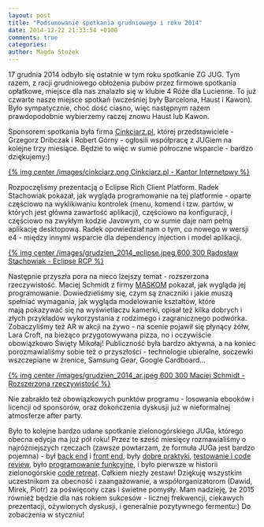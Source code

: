 ```yaml
---
layout: post
title: "Podsumowanie spotkania grudniowego i roku 2014"
date: 2014-12-22 21:33:54 +0100
comments: true
categories: 
author: Magda Stożek
---
```

17 grudnia 2014 odbyło się ostatnie w tym roku spotkanie ZG JUG. Tym razem, z racji grudniowego obłożenia pubów przez firmowe spotkania opłatkowe, miejsce dla nas znalazło się w klubie 4 Róże dla Lucienne. To już czwarte nasze miejsce spotkań (wcześniej były Barcelona, Haust i Kawon). Było sympatycznie, choć dość ciasno, więc następnym razem prawdopodobnie wybierzemy raczej znowu Haust lub Kawon.

Sponsorem spotkania była firma <a href="http://cinkciarz.pl/" target="_blank">Cinkciarz.pl</a>, której przedstawiciele - Grzegorz Dribczak i Robert Górny - ogłosili współpracę z JUGiem na kolejne trzy miesiące. Będzie to więc w sumie półroczne wsparcie - bardzo dziękujemy:)

[{% img center /images/cinkciarz.png Cinkciarz.pl - Kantor Internetowy %}](http://cinkciarz.pl)

<!-- more -->

Rozpoczęliśmy prezentacją o Eclipse Rich Client Platform. Radek Stachowiak pokazał, jak wygląda programowanie na tej platformie - oparte częściowo na wyklikiwaniu kontrolek (menu, komend i tzw. partów, w których jest główna zawartość aplikacji), częściowo na konfiguracji, i częściowo na zwykłym kodzie Javowym, co w sumie daje nam pełną aplikację desktopową. Radek opowiedział nam o tym, co nowego w wersji e4 - między innymi wsparcie dla dependency injection i model aplikacji.

[{% img center /images/grudzien_2014_eclipse.jpeg 600 300 Radosław Stachowiak - Eclipse RCP %}](/images/grudzien_2014_eclipse.jpeg)

Następnie przyszła pora na nieco lżejszy temat - rozszerzona rzeczywistość. Maciej Schmidt z firmy <a href="http://www.maskom.pl/" target="_blank">MASKOM</a> pokazał, jak wygląda jej programowanie. Dowiedzieliśmy się, czym są znaczniki i jakie muszą spełniać wymagania, jak wygląda modelowanie kształtów, które mają pokazywać się na wyświetlaczu kamerki, opisał też kilka dobrych i złych przykładów wykorzystania z rodzimego i zagranicznego podwórka. Zobaczyliśmy też AR w akcji na żywo - na scenie pojawił się płynący żółw, Lara Croft, na bieżąco przygotowywana pizza, no i oczywiście obowiązkowo Święty Mikołaj! Publiczność była bardzo aktywna, a na koniec porozmawialiśmy sobie też o przyszłości - technologie ubieralne, soczewki wszczepiane w źrenice, Samsung Gear, Google Cardboard... 

[{% img center /images/grudzien_2014_ar.jpeg 600 300 Maciej Schmidt - Rozszerzona rzeczywistość %}](/images/grudzien_2014_ar.jpeg)

Nie zabrakło też obowiązkowych punktów programu - losowania ebooków i licencji od sponsorów, oraz dokończenia dyskusji już w nieformalnej atmosferze after party. 

Było to kolejne bardzo udane spotkanie zielonogórskiego JUGa, którego obecna edycja ma już pół roku! Przez te sześć miesięcy rozmawialiśmy o najróżniejszych rzeczach (zawsze powtarzam, że formuła JUGa jest bardzo pojemna) - był <a href="/blog/2014/09/05/podsumowanie-spotkania-o-spring-boot-i-angularjs/">back end</a> i <a href="/blog/2014/10/27/spotkanie-pazdziernikowe-backbone-dot-js-i-marionette-dot-js/">front end</a>, były <a href="/blog/2014/09/10/spotkanie-wrzesniowe-tdd-i-code-kata/">dobre praktyki</a>, <a href="/blog/2014/08/19/podsumowanie-pierwszego-spotkania/">testowanie i code review</a>, było <a href="/blog/2014/12/11/podsumowanie-spotkania-listopadowego/">programowanie funkcyjne</a>, i było pierwsze w historii zielonogórskie <a href="/blog/2014/11/16/podsumowanie-global-day-of-code-retreat-2014/">code retreat</a>. Całkiem niezły zestaw! Dziękuję wszystkim uczestnikom za obecność i zaangażowanie, a współorganizatorom (Dawid, Mirek, Piotr) za poświęcony czas i świetne pomysły. Mam nadzieję, że 2015 również będzie dla nas rokiem sukcesów - licznej frekwencji, ciekawych prezentacji, ożywionych dyskusji, i generalnie pozytywnego fermentu:) Do zobaczenia w styczniu!
